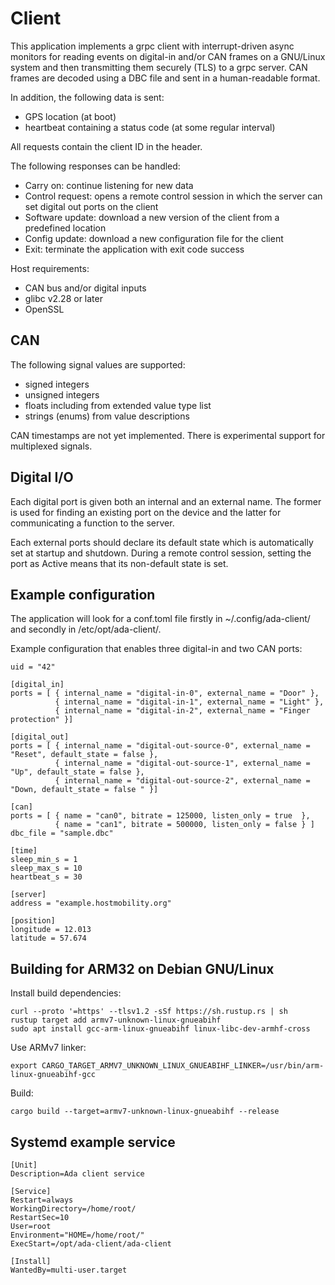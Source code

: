 # Client

This application implements a grpc client with interrupt-driven async
monitors for reading events on digital-in and/or CAN frames on a
GNU/Linux system and then transmitting them securely (TLS) to a grpc
server. CAN frames are decoded using a DBC file and sent in
a human-readable format.

In addition, the following data is sent:

- GPS location (at boot)
- heartbeat containing a status code (at some regular interval)

All requests contain the client ID in the header.

The following responses can be handled:

- Carry on: continue listening for new data
- Control request: opens a remote control session in which the server
  can set digital out ports on the client
- Software update: download a new version of the client from a predefined location
- Config update: download a new configuration file for the client
- Exit: terminate the application with exit code success

Host requirements:

- CAN bus and/or digital inputs
- glibc v2.28 or later
- OpenSSL

## CAN

The following signal values are supported:

- signed integers
- unsigned integers
- floats including from extended value type list
- strings (enums) from value descriptions

CAN timestamps are not yet implemented. There is experimental support
for multiplexed signals.

## Digital I/O

Each digital port is given both an internal and an external name. The
former is used for finding an existing port on the device and the
latter for communicating a function to the server.

Each external ports should declare its default state which is
automatically set at startup and shutdown. During a remote control
session, setting the port as Active means that its non-default state
is set.

## Example configuration

The application will look for a conf.toml file firstly in
~/.config/ada-client/ and secondly in /etc/opt/ada-client/.

Example configuration that enables three digital-in and two CAN ports:

```
uid = "42"

[digital_in]
ports = [ { internal_name = "digital-in-0", external_name = "Door" },
          { internal_name = "digital-in-1", external_name = "Light" },
          { internal_name = "digital-in-2", external_name = "Finger protection" }]

[digital_out]
ports = [ { internal_name = "digital-out-source-0", external_name = "Reset", default_state = false },
          { internal_name = "digital-out-source-1", external_name = "Up", default_state = false },
          { internal_name = "digital-out-source-2", external_name = "Down, default_state = false " }]

[can]
ports = [ { name = "can0", bitrate = 125000, listen_only = true  },
          { name = "can1", bitrate = 500000, listen_only = false } ]
dbc_file = "sample.dbc"

[time]
sleep_min_s = 1
sleep_max_s = 10
heartbeat_s = 30

[server]
address = "example.hostmobility.org"

[position]
longitude = 12.013
latitude = 57.674
```

## Building for ARM32 on Debian GNU/Linux

Install build dependencies:

```
curl --proto '=https' --tlsv1.2 -sSf https://sh.rustup.rs | sh
rustup target add armv7-unknown-linux-gnueabihf
sudo apt install gcc-arm-linux-gnueabihf linux-libc-dev-armhf-cross
```

Use ARMv7 linker:

```
export CARGO_TARGET_ARMV7_UNKNOWN_LINUX_GNUEABIHF_LINKER=/usr/bin/arm-linux-gnueabihf-gcc
```

Build:

```
cargo build --target=armv7-unknown-linux-gnueabihf --release
```

## Systemd example service

```
[Unit]
Description=Ada client service

[Service]
Restart=always
WorkingDirectory=/home/root/
RestartSec=10
User=root
Environment="HOME=/home/root/"
ExecStart=/opt/ada-client/ada-client

[Install]
WantedBy=multi-user.target
```
